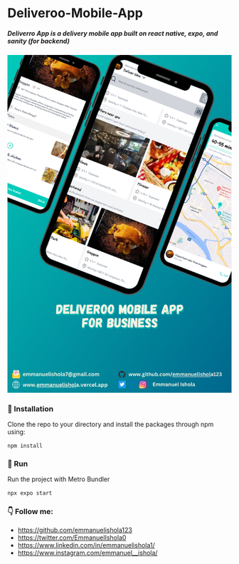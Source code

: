 # Deliveroo-Mobile-App
##### Deliverro App is a  delivery mobile app built on react native, expo, and sanity (for backend)

![Image](./mobile/designs/2.png)
  
### 📘 Installation
Clone the repo to your directory and install the packages through npm using:
```
npm install
```

### 🔬 Run
Run the project with Metro Bundler
```
npx expo start
```


### 👇 Follow me:
- https://github.com/emmanuelishola123
- https://twitter.com/EmmanuelIshola0
- https://www.linkedin.com/in/emmanuelishola1/
- https://www.instagram.com/emmanuel__ishola/